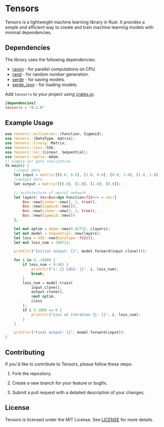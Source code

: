 # Tensors
Tensors is a lightweight machine learning library in Rust. It provides a simple and efficient way to create and train machine learning models with minimal dependencies.

## Dependencies

The library uses the following dependencies:

- [rayon](https://crates.io/crates/rayon) - for parallel computations on CPU.
- [rand](https://crates.io/crates/rand) - for random number generation.
- [serde](https://crates.io/crates/serde) - for saving models.
- [serde_json](https://crates.io/crates/serde_json) - for loading models.

Add `tensorrs` to your project using [crates.io](https://crates.io/crates/tensorrs):

```toml
[dependencies]
tensorrs = "0.2.0"
```

## Example Usage
```rust
use tensors::activation::{Function, Sigmoid};
use tensors::{DataType, matrix};
use tensors::linalg::Matrix;
use tensors::loss::SSE;
use tensors::nn::{Linear, Sequential};
use tensors::optim::Adam;
// simple xor gate realization
fn main() {
    //input data
    let input = matrix![[0.0, 0.0], [1.0, 0.0], [0.0, 1.0], [1.0, 1.0]];
    //output data
    let output = matrix![[0.0], [1.0], [1.0], [0.0]];

    // architecture of neural network
    let layers: Vec<Box<dyn Function<f32>>> = vec![
        Box::new(Linear::new(2, 2, true)),
        Box::new(Sigmoid::new()),
        Box::new(Linear::new(2, 1, true)),
        Box::new(Sigmoid::new())
    ];

    let mut optim = Adam::new(0.02f32, &layers);
    let mut model = Sequential::new(layers);
    let loss = SSE::new(DataType::f32());
    let mut loss_num = 100f32;

    println!("Initial output: {}", model.forward(input.clone()));

    for i in 0..10000 {
        if loss_num < 0.001 {
            println!("i: {} LOSS: {}", i, loss_num);
            break;
        }
        loss_num = model.train(
            input.clone(),
            output.clone(),
            &mut optim,
            &loss
        );
        if i % 1000 == 0 {
            println!("Loss at iteration {}: {}", i, loss_num);
        }
    }

    println!("Final output: {}", model.forward(input));
}
```


## Contributing

If you'd like to contribute to Tensors, please follow these steps:

1. Fork the repository.

2. Create a new branch for your feature or bugfix.

3. Submit a pull request with a detailed description of your changes.

## License

Tensors is licensed under the MIT License. See [LICENSE](LICENSE) for more details.
